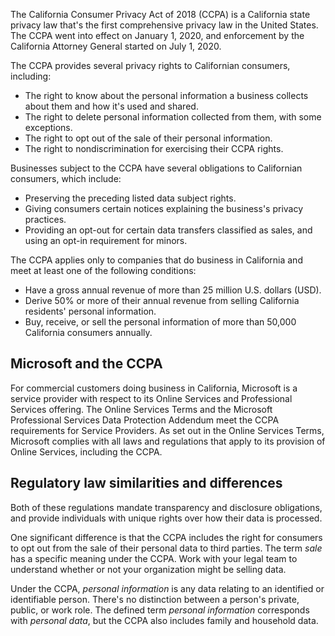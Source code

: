 The California Consumer Privacy Act of 2018 (CCPA) is a California state privacy law that's the first comprehensive privacy law in the United States. The CCPA went into effect on January 1, 2020, and enforcement by the California Attorney General started on July 1, 2020.

The CCPA provides several privacy rights to Californian consumers, including:

- The right to know about the personal information a business collects about them and how it's used and shared.
- The right to delete personal information collected from them, with some exceptions.
- The right to opt out of the sale of their personal information.
- The right to nondiscrimination for exercising their CCPA rights.

Businesses subject to the CCPA have several obligations to Californian consumers, which include:

- Preserving the preceding listed data subject rights.
- Giving consumers certain notices explaining the business's privacy practices.
- Providing an opt-out for certain data transfers classified as sales, and using an opt-in requirement for minors.

The CCPA applies only to companies that do business in California and meet at least one of the following conditions:

- Have a gross annual revenue of more than 25 million U.S. dollars (USD).
- Derive 50% or more of their annual revenue from selling California residents' personal information.
- Buy, receive, or sell the personal information of more than 50,000 California consumers annually.

## Microsoft and the CCPA

For commercial customers doing business in California, Microsoft is a service provider with respect to its Online Services and Professional Services offering. The Online Services Terms and the Microsoft Professional Services Data Protection Addendum meet the CCPA requirements for Service Providers. As set out in the Online Services Terms, Microsoft complies with all laws and regulations that apply to its provision of Online Services, including the CCPA.

## Regulatory law similarities and differences

Both of these regulations mandate transparency and disclosure obligations, and provide individuals with unique rights over how their data is processed.

One significant difference is that the CCPA includes the right for consumers to opt out from the sale of their personal data to third parties. The term *sale* has a specific meaning under the CCPA. Work with your legal team to understand whether or not your organization might be selling data.

Under the CCPA, *personal information* is any data relating to an identified or identifiable person. There's no distinction between a person's private, public, or work role. The defined term *personal information* corresponds with *personal data*, but the CCPA also includes family and household data.
